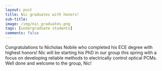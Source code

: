 ```yaml
---
layout: post
title: Nic graduates with honors!
sub-title: 
image: /img/nic_graduates.png
tags: [undergraduate students]
comments: false
---
```


Congratulations to Nicholas Nobile who completed his ECE degree with highest honors! Nic will be starting his PhD in our group this spring with a focus on developing reliable methods to electrically control optical PCMs. Well done and welcome to the group, Nic!